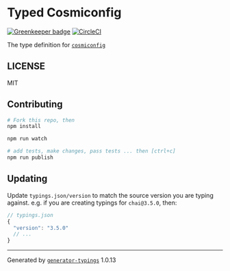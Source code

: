 # Typed Cosmiconfig

[![Greenkeeper badge](https://badges.greenkeeper.io/effervescentia/typed-cosmiconfig.svg)](https://greenkeeper.io/)
[![CircleCI](https://circleci.com/gh/effervescentia/typed-cosmiconfig.svg?style=svg)](https://circleci.com/gh/effervescentia/typed-cosmiconfig)

The type definition for [`cosmiconfig`](https://github.com/davidtheclark/cosmiconfig.git)

## LICENSE

MIT

## Contributing

```sh
# Fork this repo, then
npm install

npm run watch

# add tests, make changes, pass tests ... then [ctrl+c]
npm run publish
```

## Updating

Update `typings.json/version` to match the source version you are typing against.
e.g. if you are creating typings for `chai@3.5.0`, then:

```js
// typings.json
{
  "version": "3.5.0"
  // ...
}
```

----

Generated by [`generator-typings`](https://github.com/typings/generator-typings) 1.0.13
